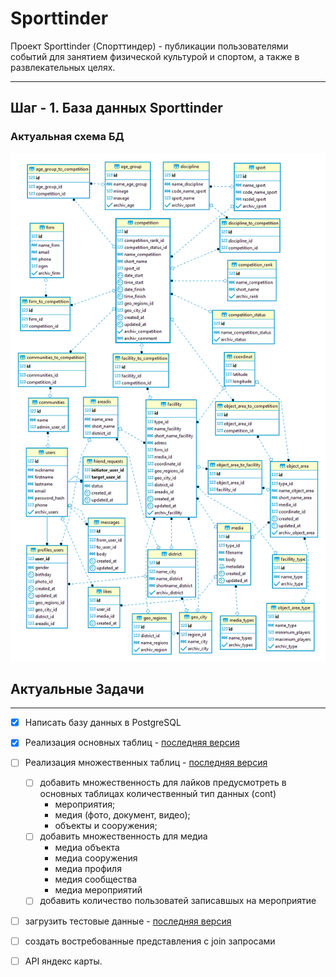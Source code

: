 # Sporttinder
Проект Sporttinder (Спорттиндер) - публикации пользователями событий для занятием физической культурой и спортом, а также в развлекательных целях.
____

## Шаг - 1. База данных Sporttinder

### Актуальная схема БД
![Схема БД](https://github.com/Rusta12/Sporttinder/blob/master/1-1.png)

## Актуальные Задачи
___
- [X] Написать базу данных в PostgreSQL
- [X] Реализация основных таблиц - [последняя версия](https://github.com/Rusta12/Sporttinder/blob/master/create_1-1.sql)
- [ ] Реализация множественных таблиц -  [последняя версия](https://github.com/Rusta12/Sporttinder/blob/master/multi_table1.sql)
     - [ ] добавить множественность для лайков предусмотреть в основных таблицах количественный тип данных (cont)
          - мероприятия;
          - медия (фото, документ, видео);
          - объекты и сооружения;
     - [ ] добавить множественность для медиа
          - медиа объекта
          - медиа сооружения
          - медиа профиля
          - медия сообщества
          - медиа мероприятий
     - [ ] добавить количество пользоватей записавшых на мероприятие
- [ ] загрузить тестовые данные - [последняя версия](https://github.com/Rusta12/Sporttinder/blob/master/INSERT_1.sql)
- [ ] создать востребованные представления с join запросами
- [ ] API яндекс карты.
     
        

